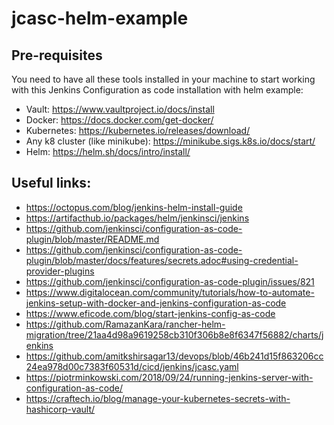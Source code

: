 # jcasc-helm-example

## Pre-requisites
You need to have all these tools installed in your machine to start working with this Jenkins Configuration as code installation with helm example:
- Vault: https://www.vaultproject.io/docs/install
- Docker: https://docs.docker.com/get-docker/
- Kubernetes: https://kubernetes.io/releases/download/
- Any k8 cluster (like minikube): https://minikube.sigs.k8s.io/docs/start/
- Helm: https://helm.sh/docs/intro/install/

## Useful links:
- https://octopus.com/blog/jenkins-helm-install-guide
- https://artifacthub.io/packages/helm/jenkinsci/jenkins
- https://github.com/jenkinsci/configuration-as-code-plugin/blob/master/README.md
- https://github.com/jenkinsci/configuration-as-code-plugin/blob/master/docs/features/secrets.adoc#using-credential-provider-plugins
- https://github.com/jenkinsci/configuration-as-code-plugin/issues/821
- https://www.digitalocean.com/community/tutorials/how-to-automate-jenkins-setup-with-docker-and-jenkins-configuration-as-code
- https://www.eficode.com/blog/start-jenkins-config-as-code
- https://github.com/RamazanKara/rancher-helm-migration/tree/21aa4d98a9619258cb310f306b8e8f6347f56882/charts/jenkins
- https://github.com/amitkshirsagar13/devops/blob/46b241d15f863206cc24ea978d00c7383f60531d/cicd/jenkins/jcasc.yaml
- https://piotrminkowski.com/2018/09/24/running-jenkins-server-with-configuration-as-code/
- https://craftech.io/blog/manage-your-kubernetes-secrets-with-hashicorp-vault/